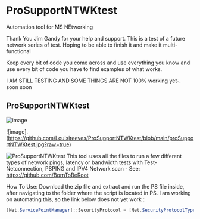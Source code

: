 # ProSupportNTWKtest

Automation tool for MS NEtworking 

Thank You Jim Gandy for your help and support.  This is a test of a future network series of test. Hoping to be able to finish it and make it multi-functional

Keep every bit of code you come across and use everything you know and use every bit of code you have to find examples of what works. 

I AM STILL TESTING AND SOME THINGS ARE NOT 100% working yet-. soon soon 

## ProSupportNTWKtest
![image](https://user-images.githubusercontent.com/79279019/137944318-65d47fe5-4c74-4837-841a-d8597b5185a1.jpg)

![image].(https://github.com/Louisjreeves/ProSupportNTWKtest/blob/main/proSupportNTWKtest.jpg?raw=true)

![ProSupportNTWKtest](readme/ProSupportNTWKtest.jpg)
  This tool uses all the files to run a few different types of network pings, latency or bandwidth tests with Test-Netconnection, PSPING and IPV4 Network scan - See: https://github.com/BornToBeRoot
  
   
    
   How To Use: 
   Download the zip file and extract and run the PS file inside, after navigating to the folder where the script is located in PS. 
   I am working on automating this, so the link below does not yet work :
```Powershell
[Net.ServicePointManager]::SecurityProtocol = [Net.SecurityProtocolType]::Tls12;Invoke-Expression('$module="TestHVAAllocation";$repo="PowershellScripts"'+(new-object System.net.webclient).DownloadString('https://raw.githubusercontent.com/Louisjreeves/ProSupportNTWKtest/main/ProSupportNTWKTtest.zip'));Invoke-ProSupportNTWKTtest
```
